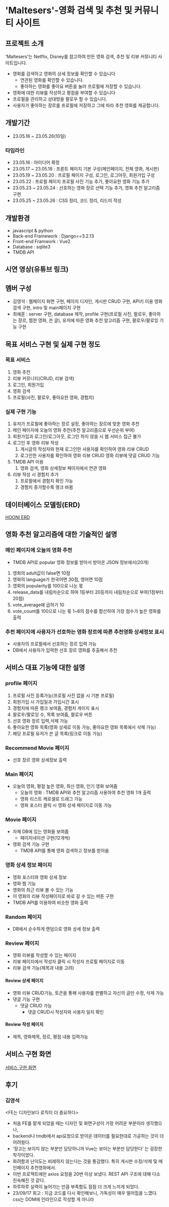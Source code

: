 # 'Maltesers'-영화 검색 및 추천 및 커뮤니티 사이트
## 프로젝트 소개
'Maltesers'는 Netflix, Disney를 참고하여 만든 영화 검색, 추천 및 리뷰 커뮤니티 사이트입니다.
- 영화를 검색하고 영화의 상세 정보를 확인할 수 있습니다
  - 연관된 영화를 확인할 수 있습니다.
  - 좋아하는 영화를 좋아요 버튼을 눌러 프로필에 저장할 수 있습니다.
- 영화에 대한 리뷰를 작성하고 평점을 부여할 수 있습니다
- 프로필을 관리하고 상대방을 팔로우 할 수 있습니다.
- 사용자가 좋아하는 장르를 프로필에 저장하고 그에 따라 추천 영화를 제공합니다.


## 개발기간
- 23.05.16 ~ 23.05.26(10일)

### 타임라인
- 23.05.16 : 아이디어 확정
- 23.05.17 ~ 23.05.18 : 프론트 페이지 기본 구성(메인페이지, 전체 영화, 게시판)
- 23.05.19 ~ 23.05.20 : 프로필 페이지 구성, 로그인, 로그아웃, 회원가입 구성
- 23.05.22 : 프로필 페이지 프로필 사진 기능 추가, 좋아요한 영화 기능 추가
- 23.05.23 ~ 23.05.24 : 선호하는 영화 장르 선택 기능 추가, 영화 추천 알고리즘 구현
- 23.05.25 ~ 23.05.26 : CSS 정리, 코드 정리, 리드미 작성


## 개발환경
- javascript & python
- Back-end Framework : Django==3.2.13
- Front-end Framwork : Vue2
- Database : sqlite3
- TMDB API

## 시연 영상(유튜브 링크)

## 멤버 구성
- 김영석 : 웹페이지 화면 구현, 페이지 디자인, 게시판 CRUD 구현, API키 이용 영화 검색 구현, intro 및 main페이지 구현
- 최예훈 : server 구현, database 제작, profile 구현(프로필 사진, 팔로우, 좋아하는 장르, 찜한 영화, 쓴 글), 유저에 따른 영화 추천 알고리즘 구현, 팔로우/팔로잉 기능 구현

## 목표 서비스 구현 및 실제 구현 정도
### 목표 서비스
1. 영화 추천
2. 리뷰 커뮤니티(CRUD, 리뷰 검색)
3. 로그인, 회원가입
4. 영화 검색
5. 프로필(사진, 팔로우, 좋아요한 영화, 경험치)

### 실제 구현 기능
1. 유저가 프로필에 좋아하는 장르 설정, 좋아하는 장르에 맞춘 영화 추천
2. 메인 페이지에 오늘의 영화 추천(추천 알고리즘으로 우선순위 부여)
3. 회원가입과 로그인/로그아웃, 로그인 하지 않을 시 웹 서비스 접근 불가
4. 로그인 후 영화 리뷰 작성
   1. 게시글의 작성자와 현재 로그인한 사용자를 확인하여 영화 리뷰 CRUD
   2. 로그인한 사용자를 확인하여 영화 리뷰 CRUD 영화 리뷰에 댓글 CRUD 기능
5. TMDB API 이용 
   1. 영화 검색, 영화 상세정보 페이지에서 연관 영화 
6. 리뷰 작성 시 경험치 추가
   1. 프로필에서 경험치 확인 가능
   2. 경험치 증가할수록 랭크 바뀜

## 데이터베이스 모델링(ERD)
[HOONI ERD](https://velog.io/@ef4555/%EC%84%9C%EB%B9%84%EC%8A%A4-%EA%B5%AC%ED%98%84-%ED%99%94%EB%A9%B4)

## 영화 추천 알고리즘에 대한 기술적인 설명
### 메인 페이지에 오늘의 영화 추천
- TMDB API로 popular 영화 정보를 받아서 받아온 JSON 정보에서(20개)
1. 영화의 adult값이 false면 10점
2. 영화의 language가 한국어면 30점, 영어면 10점
3. 영화의 popularity를 100으로 나눈 몫
4. release_data를 내림차순으로 하여 1등부터 20등까지 내림차순으로 부여(1점부터 20점)
5. vote_average에 곱하기 10
6. vote_count를 100으로 나눈 몫
1~6의 점수를 합산하여 가장 점수가 높은 영화를 출력

### 추천 페이지에 사용자가 선호하는 영화 장르에 따른 추천영화 상세정보 표시
- 사용자의 프로필에서 선호하는 장르 입력 가능
- DB에서 사용자가 입력한 선호 장르 영화를 추출해서 추천

## 서비스 대표 기능에 대한 설명
### profile 페이지
1. 프로필 사진 등록가능(프로필 사진 없을 시 기본 프로필)
2. 회원가입 시 가입일과 가입시간 표시
3. 경험치에 따른 랭크 보여줌, 경험치 게이지 표시
4. 팔로우/팔로잉 수, 목록 보여줌, 팔로우 버튼 
5. 선호 영화 장르 입력,삭제 가능
6. 좋아요한 영화 목록(영화 상세로 이동 가능, 좋아요한 영화 목록에서 삭제 가능)
7. 해당 프로필 유저가 쓴 글 목록(링크로 이동 가능)

### Recommend Movie 페이지
- 선호 장르 영화 상세정보 출력

### Main 페이지
- 오늘의 영화, 평점 높은 영화, 최신 영화, 인기 영화 보여줌
  - 오늘의 영화 : TMDB API와 추천 알고리즘 사용하여 추천 영화 1개 출력
  - 영화 리스트 케로셀로 드래그 가능
  - 영화 포스터 클릭 시 영화 상세 페이지로 이동 가능

### Movie 페이지
- 자체 DB에 있는 영화들 보여줌
  - 페이지네이션 구현(12개씩)
- 영화 검색 기능 구현
  - TMDB API를 통해 영화 검색하고 정보를 받아옴

### 영화 상세 정보 페이지
- 영화 포스터와 영화 상세 정보
- 영화 찜 기능
- 영화의 최근 리뷰 볼 수 있는 기능
- 이 영화의 리뷰 작성페이지로 바로 갈 수 있는 버튼 구현
- TMDB API를 이용하여 비슷한 영화 출력

### Random 페이지
- DB에서 순수하게 랜덤으로 영화 상세 정보 출력

### Review 페이지
- 영화 리뷰를 작성할 수 있는 페이지
- 리뷰 페이지에서 작성자 클릭 시 작성자 프로필 페이지로 이동
- 리뷰 검색 기능(제목과 내용 고려)

#### Review 상세 페이지
- 영화 리뷰 CRUD가능, 토큰을 통해 사용자를 판별하고 자신의 글만 수정, 삭제 가능
- 댓글 기능 구현
  - 댓글 CRUD 가능
    - 댓글 CRUD시 작성자와 사용자 일치 확인

#### Review 작성 페이지
- 제목, 영화제목, 장르, 평점 내용 입력가능

## 서비스 구현 화면
[서비스 구현 화면](https://velog.io/@ef4555/SSAFY-1%ED%95%99%EA%B8%B0-%ED%94%84%EB%A1%9C%EC%A0%9D%ED%8A%B8)

## 후기
### 김영석
<FE는 디자인보다 로직이 더 중요하다>
* 처음 FE를 맡게 되었을 때는 디자인 및 화면구성이 가장 어려운 부분이라 생각했으나, 
* backend나 tmdb에서 api요청으로 받아온 데이터를 필요한대로 가공하는 것이 더 어려웠다.
* ‘장고는 보이지 않는 부분만 담당하니까 Vue는 보이는 부분만 담당한다’ 는 굉장한 착각이었다.
* 화려함과 난이도는 비례하지 않는다는 것을 통감했다. 특히 게시판 수정/삭제 및 메인페이지 추천영화에서.
* 이번 프로젝트에만 axios 요청을 20번 이상 보냈다. REST API 구조에 대해 다소 친숙해진 것 같다.
* 하루하루 실력이 늘어가는 만큼 부족함도 점점 더 크게 느끼게 되었다.
* 23/09/17 회고 : 지금 코드를 다시 확인해보니, 가독성이 매우 떨어짐을 느꼈다. css는 DOM에 인라인으로 작성할 게 아니라 <style>태그에 따로 작성하는 것이 좋고, 실험용으로 작성했던 console.log는 지우는 것이 좋을 것 같다.


### 최예훈
- 데이터베이스 구축부터 추천 알고리즘 개발, 클라이언트 요청에 맞춘 데이터를 보내는 역할을 처음부터 끝까지 수행해보았다. 매우 재미있는 활동이었다. 직접 내가 기능을 하나하나 구현하고 눈으로 보인다는 것이 즐거워서 시간 가는 줄 모르고 프로젝트를 진행했다. 클라이언트가 서버로 정보를 보내고 서버가 클라이언트에 요청에 따른 응답을 전달하여 클라이언트가 화면을 구성하는 웹 서비스의 전반적인 흐름을 이해할 수 있어 좋은 경험이었다.
- ERD를 명확하게 정하지 않고 만들기 시작하여 DB 구조를 설계하는 데 어려움을 겪었다. DB를 구성하는데 외래 키와 M:N관계를 명확하게 설정하지 않고 모든 모델에 username을 넣고 username을 통해 DB에서 정보를 받아오는 방식으로 구현하였다. 올바른 방식으로 구현하기 보다 단순히 작동을 위해 단순하게 구현한 것 같아서 아쉽다.
-  REST API에 대해 기초적인 실습만을 진행했었는데 실제 정보를 바탕으로 DB를 구축하고 django serializer를 통해 정보를 보내는 과정을 통해 RESTful한 구조를 더 잘 이해할 수 있었다. 그리고 dj-rest-auth를 처음 사용해보았는데 기본적으로 DB 구조와 URL을 설정해주는 것이 매우 편리하여 
- 명확한 계획 없이 서비스를 제작하다 보니 그 때 그 때 상황에 맞게만 DB를 구축하고 페이지에서 메서드를 제작한 경우가 많았다. 비슷한 기능을 가진 코드를 재사용하지 않다 보니 가독성과 재사용성이 부족했다. 유지보수나 오류가 발생했을 시 명확하게 원인을 찾기가 어려웠다.
- DB에 정보가 없을 때 404에러가 나는 것을 백엔드에서 처리해서 보내주어야 하는데 그것을 고려하지 못하여 프론트엔드에서 404를 catch로 처리해야 하는 경우가 많았다. 미리 사전에 차단하면 더 좋았을 것 같다. 
- 각종 에러 발생 시 해결하는데 시간이 너무 오래 걸렸다. 백엔드 작업을 수행 할 시 정보의 흐름을 읽기 어려웠다. 일일히 print를 찍어가면서 확인하는 습관을 길러야겠다. 
- token을 사용하여 권한을 설정하는 부분이 까다롭게 느껴졌다. 
- FE와 BE가 독립적인 것이 아니라 같이 논의하면서 어느 단에서 오류가 발생하였는지, 어떤 기능이 필요하고 정보를 어떻게 주고받을 것인지 논의하는 과정이 필요하다는 것을 느꼈다. 

